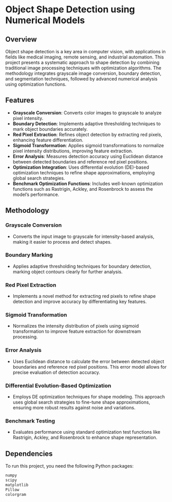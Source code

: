 # Object Shape Detection using Numerical Models

## Overview
Object shape detection is a key area in computer vision, with applications in fields like medical imaging, remote sensing, and industrial automation. This project presents a systematic approach to shape detection by combining traditional image processing techniques with optimization algorithms. The methodology integrates grayscale image conversion, boundary detection, and segmentation techniques, followed by advanced numerical analysis using optimization functions.

## Features
- **Grayscale Conversion**: Converts color images to grayscale to analyze pixel intensity.
- **Boundary Detection**: Implements adaptive thresholding techniques to mark object boundaries accurately.
- **Red Pixel Extraction**: Refines object detection by extracting red pixels, enhancing feature differentiation.
- **Sigmoid Transformation**: Applies sigmoid transformations to normalize pixel intensity distributions, improving feature extraction.
- **Error Analysis**: Measures detection accuracy using Euclidean distance between detected boundaries and reference red pixel positions.
- **Optimization Integration**: Uses differential evolution (DE)-based optimization techniques to refine shape approximations, employing global search strategies.
- **Benchmark Optimization Functions**: Includes well-known optimization functions such as Rastrigin, Ackley, and Rosenbrock to assess the model’s performance.

## Methodology

### Grayscale Conversion
- Converts the input image to grayscale for intensity-based analysis, making it easier to process and detect shapes.

### Boundary Marking
- Applies adaptive thresholding techniques for boundary detection, marking object contours clearly for further analysis.

### Red Pixel Extraction
- Implements a novel method for extracting red pixels to refine shape detection and improve accuracy by differentiating key features.

### Sigmoid Transformation
- Normalizes the intensity distribution of pixels using sigmoid transformation to improve feature extraction for downstream processing.

### Error Analysis
- Uses Euclidean distance to calculate the error between detected object boundaries and reference red pixel positions. This error model allows for precise evaluation of detection accuracy.

### Differential Evolution-Based Optimization
- Employs DE optimization techniques for shape modeling. This approach uses global search strategies to fine-tune shape approximations, ensuring more robust results against noise and variations.

### Benchmark Testing
- Evaluates performance using standard optimization test functions like Rastrigin, Ackley, and Rosenbrock to enhance shape representation.

## Dependencies
To run this project, you need the following Python packages:

```bash
numpy
scipy
matplotlib
Pillow
colorgram
